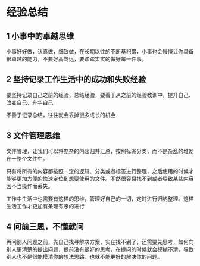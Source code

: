 # 经验总结

## 1 小事中的卓越思维

小事好好做，认真做，细致做，在长期以往的不断基积累，小事也会慢慢让你具备很卓越的能力，不要好高骛远，要踏踏实实的做好每一件事。

## 2 坚持记录工作生活中的成功和失败经验

要坚持记录自己之前的经验，总结经验，要善于从之前的经验教训中，提升自己、改变自己、升华自己

不善于记录总结，往往就会丢掉很多成长的机会

## 3 文件管理思维

文件管理，让我们可以将庞杂的内容归并汇总，按照标签分类，而不是杂乱的堆砌在一整个文件中。

只有将所有的内容都按照一定的逻辑、分类或者标签进行整理，之后使用的时候才能够更加方便的快速定位到想要使用的文件。不然很容易找不到或者导致某些内容因不当操作而丢失。

工作中生活中也需要有这样的思维，管理好自己的一切，定时进行归纳整理。这样生活工作才更加有条理有序的进行

## 4 问前三思，不懂就问

再问别人问题之前，先自己找寻解决方案，实在找不到了，还需要先思考，如何向别人更清楚的提出问题，提前没有很好的思考，在提问的时候就会模糊不清，导致别人也不是很能摸清你的想法思路，也就不能更好的解决你的问题。